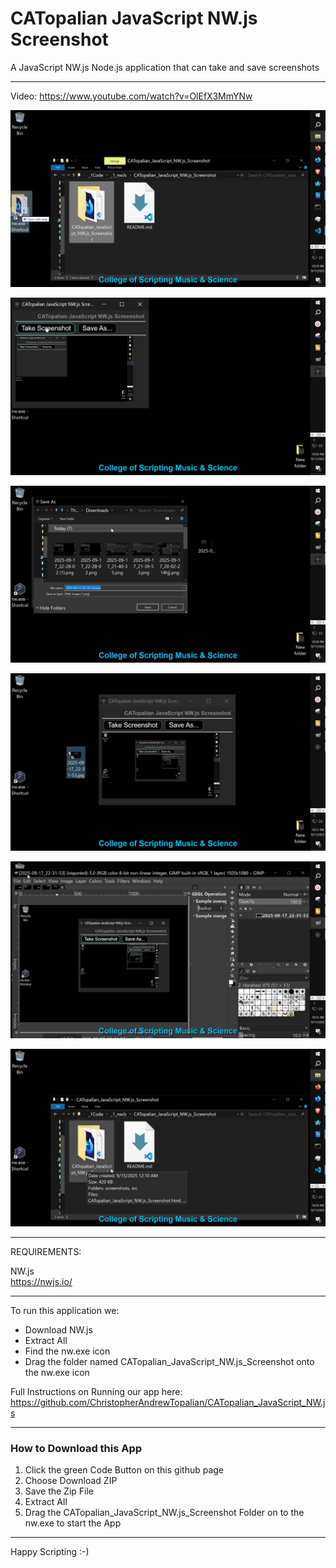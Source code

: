 # CATopalian JavaScript NW.js Screenshot
A JavaScript NW.js Node.js application that can take and save screenshots

---

Video: https://www.youtube.com/watch?v=OlEfX3MmYNw

![001](CATopalian_JavaScript_NW.js_Screenshot/src/media/textures/screenshots/001.png)

![002](CATopalian_JavaScript_NW.js_Screenshot/src/media/textures/screenshots/002.png)

![003](CATopalian_JavaScript_NW.js_Screenshot/src/media/textures/screenshots/003.png)

![004](CATopalian_JavaScript_NW.js_Screenshot/src/media/textures/screenshots/004.png)

![005](CATopalian_JavaScript_NW.js_Screenshot/src/media/textures/screenshots/005.png)

![006](CATopalian_JavaScript_NW.js_Screenshot/src/media/textures/screenshots/006.png)

---

REQUIREMENTS:

NW.js  
https://nwjs.io/  

---

To run this application we:
* Download NW.js
* Extract All
* Find the nw.exe icon
* Drag the folder named CATopalian_JavaScript_NW.js_Screenshot onto the nw.exe icon  

Full Instructions on Running our app here: https://github.com/ChristopherAndrewTopalian/CATopalian_JavaScript_NW.js

---

### How to Download this App
1. Click the green Code Button on this github page
2. Choose Download ZIP
3. Save the Zip File
4. Extract All
5. Drag the CATopalian_JavaScript_NW.js_Screenshot Folder on to the nw.exe to start the App

---

Happy Scripting :-)

